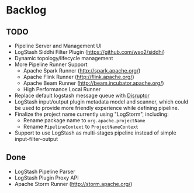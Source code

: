 Backlog
======

TODO
----
* Pipeline Server and Management UI
* LogStash Siddhi Filter Plugin (https://github.com/wso2/siddhi) 
* Dynamic topology/lifecycle management 
* More Pipeline Runner Support
    * Apache Spark Runner (http://spark.apache.org/)
    * Apache Flink Runner (http://flink.apache.org/)
    * Apache Beam Runner (http://beam.incubator.apache.org/)
    * High Performance Local Runner
* Replace default logstash message queue with [Disruptor](https://github.com/LMAX-Exchange/disruptor)
* LogStash input/output plugin metadata model and scanner, which could be used to provide more friendly experience while defining pipeline.
* Finalize the project name currently using "LogStorm", including:
    * Rename package name to `org.apache.projectName`
    * Rename `PipelineContext` to `ProjectNameContext`
* Support to use LogStash as multi-stages pipeline instead of simple input-filter-output

Done
----
* LogStash Pipeline Parser
* LogStash Plugin Proxy API
* Apache Storm Runner (http://storm.apache.org/)